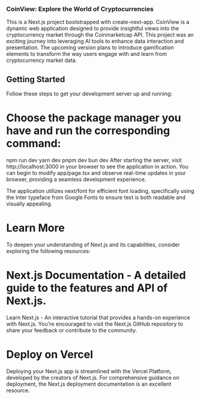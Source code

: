 ### CoinView: Explore the World of Cryptocurrencies

This is a Next.js project bootstrapped with create-next-app. CoinView is a dynamic web application designed to provide insightful views into the cryptocurrency market through the Coinmarketcap API. This project was an exciting journey into leveraging AI tools to enhance data interaction and presentation. The upcoming version plans to introduce gamification elements to transform the way users engage with and learn from cryptocurrency market data.

## Getting Started

Follow these steps to get your development server up and running:

# Choose the package manager you have and run the corresponding command:

npm run dev
yarn dev
pnpm dev
bun dev
After starting the server, visit http://localhost:3000 in your browser to see the application in action. You can begin to modify app/page.tsx and observe real-time updates in your browser, providing a seamless development experience.

The application utilizes next/font for efficient font loading, specifically using the Inter typeface from Google Fonts to ensure text is both readable and visually appealing.

# Learn More

To deepen your understanding of Next.js and its capabilities, consider exploring the following resources:

# Next.js Documentation - A detailed guide to the features and API of Next.js.

Learn Next.js - An interactive tutorial that provides a hands-on experience with Next.js.
You're encouraged to visit the Next.js GitHub repository to share your feedback or contribute to the community.

# Deploy on Vercel

Deploying your Next.js app is streamlined with the Vercel Platform, developed by the creators of Next.js. For comprehensive guidance on deployment, the Next.js deployment documentation is an excellent resource.

